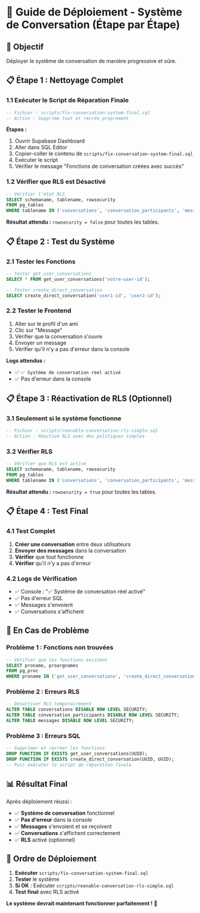 # 🚀 Guide de Déploiement - Système de Conversation (Étape par Étape)

## 🎯 **Objectif**
Déployer le système de conversation de manière progressive et sûre.

## 📋 **Étape 1 : Nettoyage Complet**

### **1.1 Exécuter le Script de Réparation Finale**
```sql
-- Fichier : scripts/fix-conversation-system-final.sql
-- Action : Supprime tout et recrée proprement
```

**Étapes :**
1. Ouvrir Supabase Dashboard
2. Aller dans SQL Editor
3. Copier-coller le contenu de `scripts/fix-conversation-system-final.sql`
4. Exécuter le script
5. Vérifier le message "Fonctions de conversation créées avec succès"

### **1.2 Vérifier que RLS est Désactivé**
```sql
-- Vérifier l'état RLS
SELECT schemaname, tablename, rowsecurity
FROM pg_tables 
WHERE tablename IN ('conversations', 'conversation_participants', 'messages', 'friend_requests');
```

**Résultat attendu :** `rowsecurity = false` pour toutes les tables.

## 📋 **Étape 2 : Test du Système**

### **2.1 Tester les Fonctions**
```sql
-- Tester get_user_conversations
SELECT * FROM get_user_conversations('votre-user-id');

-- Tester create_direct_conversation
SELECT create_direct_conversation('user1-id', 'user2-id');
```

### **2.2 Tester le Frontend**
1. Aller sur le profil d'un ami
2. Clic sur "Message"
3. Vérifier que la conversation s'ouvre
4. Envoyer un message
5. Vérifier qu'il n'y a pas d'erreur dans la console

**Logs attendus :**
- ✅ `✅ Système de conversation réel activé`
- ✅ Pas d'erreur dans la console

## 📋 **Étape 3 : Réactivation de RLS (Optionnel)**

### **3.1 Seulement si le système fonctionne**
```sql
-- Fichier : scripts/reenable-conversation-rls-simple.sql
-- Action : Réactive RLS avec des politiques simples
```

### **3.2 Vérifier RLS**
```sql
-- Vérifier que RLS est activé
SELECT schemaname, tablename, rowsecurity
FROM pg_tables 
WHERE tablename IN ('conversations', 'conversation_participants', 'messages', 'friend_requests');
```

**Résultat attendu :** `rowsecurity = true` pour toutes les tables.

## 📋 **Étape 4 : Test Final**

### **4.1 Test Complet**
1. **Créer une conversation** entre deux utilisateurs
2. **Envoyer des messages** dans la conversation
3. **Vérifier** que tout fonctionne
4. **Vérifier** qu'il n'y a pas d'erreur

### **4.2 Logs de Vérification**
- ✅ Console : "✅ Système de conversation réel activé"
- ✅ Pas d'erreur SQL
- ✅ Messages s'envoient
- ✅ Conversations s'affichent

## 🚨 **En Cas de Problème**

### **Problème 1 : Fonctions non trouvées**
```sql
-- Vérifier que les fonctions existent
SELECT proname, proargnames 
FROM pg_proc 
WHERE proname IN ('get_user_conversations', 'create_direct_conversation');
```

### **Problème 2 : Erreurs RLS**
```sql
-- Désactiver RLS temporairement
ALTER TABLE conversations DISABLE ROW LEVEL SECURITY;
ALTER TABLE conversation_participants DISABLE ROW LEVEL SECURITY;
ALTER TABLE messages DISABLE ROW LEVEL SECURITY;
```

### **Problème 3 : Erreurs SQL**
```sql
-- Supprimer et recréer les fonctions
DROP FUNCTION IF EXISTS get_user_conversations(UUID);
DROP FUNCTION IF EXISTS create_direct_conversation(UUID, UUID);
-- Puis exécuter le script de réparation finale
```

## 📊 **Résultat Final**

Après déploiement réussi :
- ✅ **Système de conversation** fonctionnel
- ✅ **Pas d'erreur** dans la console
- ✅ **Messages** s'envoient et se reçoivent
- ✅ **Conversations** s'affichent correctement
- ✅ **RLS** activé (optionnel)

## 🎯 **Ordre de Déploiement**

1. **Exécuter** `scripts/fix-conversation-system-final.sql`
2. **Tester** le système
3. **Si OK** : Exécuter `scripts/reenable-conversation-rls-simple.sql`
4. **Test final** avec RLS activé

**Le système devrait maintenant fonctionner parfaitement !** 🚀
